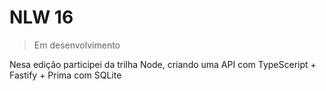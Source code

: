 # NLW 16

> Em desenvolvimento

Nesa edição participei da trilha Node, criando uma API com TypeSceript + Fastify + Prima com SQLite
